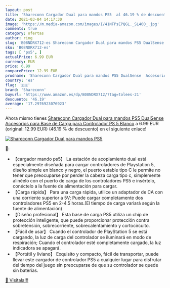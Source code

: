 ```yaml
---
layout: post
title: 'Shareconn Cargador Dual para mandos PS5  al 46.19 % de descuento'
date: 2021-03-04 14:17:30
image: 'https://m.media-amazon.com/images/I/41NFPsEPQGL._SL400_.jpg'
comments: true
category: ofertas
author: ring
slug: 'B08NDRX712-es Shareconn Cargador Dual para mandos PS5 DualSense...'
sku: 'B08NDRX712-es'
tags: [ 'ps5', ]
actualPrice: 6.99 EUR
currency: EUR
price: 6.99
comparePrice: 12.99 EUR
prodname: 'Shareconn Cargador Dual para mandos PS5 DualSense  Accesorios para Base de Carga para Controlador PS 5 Blanco'
country: 'es'
flag: '🇪🇸'
brand: 'Shareconn'
buyurl: 'https://www.amazon.es/dp/B08NDRX712/?tag=tolees-21'
descuento: '46.19'
average: '17.2976923076923'
---
```


Ahora mismo tienes [Shareconn Cargador Dual para mandos PS5 DualSense  Accesorios para Base de Carga para Controlador PS 5 Blanco](https://www.amazon.es/dp/B08NDRX712/?tag=tolees-21) a 6.99 EUR (original: 12.99 EUR) (46.19 %  de descuento) en el siguiente enlace!

[![Shareconn Cargador Dual para mandos PS5 ](https://m.media-amazon.com/images/I/41NFPsEPQGL._SL400_.jpg)](https://www.amazon.es/dp/B08NDRX712/?tag=tolees-21)

🔎:

- 【cargador mando ps5】 La estación de acoplamiento dual está especialmente diseñada para cargar controladores de Playstation 5, diseño simple en blanco y negro, el puerto estable tipo C le permite no tener que preocuparse por perder la cabeza carga tipo c, simplemente alinéelo con el puerto de carga de los controladores PS5 e insértelo, conéctelo a la fuente de alimentación para cargar.
- 【Carga rápida】 Para una carga rápida, utilice un adaptador de CA con una corriente superior a 5V; Puede cargar completamente dos controladores PS5 en 2-4.5 horas.(El tiempo de carga variará según la fuente de alimentación)
- 【Diseño profesional】 Esta base de carga PS5 utiliza un chip de protección inteligente, que puede proporcionar protección contra sobretensión, sobrecorriente, sobrecalentamiento y cortocircuito.
- 【Fácil de usar】 Cuando el controlador de PlayStation 5 se está cargando, la luz de carga del controlador se iluminará en modo de respiración; Cuando el controlador esté completamente cargado, la luz indicadora se apagará.
- 【Portátil y liviano】 Exquisito y compacto, fácil de transportar, puede llevar este cargador de controlador PS5 a cualquier lugar para disfrutar del tiempo del juego sin preocuparse de que su controlador se quede sin baterías.

[🛒 Visítala!!!](https://www.amazon.es/dp/B08NDRX712/?tag=tolees-21)
